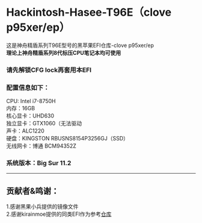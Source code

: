 # Hackintosh-Hasee-T96E（clove p95xer/ep）
  这是神舟精盾系列T96E型号的黑苹果EFI仓库-clove p95xer/ep  
    **理论上神舟精盾系列8代标压CPU笔记本均可使用**  
    
    
### 请先解锁CFG lock再套用本EFI  
 
  ### 配置信息如下：
   CPU: Intel i7-8750H  
   内存：16GB  
   核心显卡：UHD630  
   独立显卡：GTX1060（无法驱动  
   声卡：ALC1220  
   硬盘：KINGSTON RBUSNS8154P3256GJ（SSD）   
   无线网卡：博通 BCM94352Z  
   
  ### 系统版本：Big Sur 11.2  
  
---
## 贡献者&鸣谢：
  1.感谢黑果小兵提供的镜像文件  
  2.感谢kirainmoe提供的同类EFI作为参考[仓库](https://github.com/kirainmoe/hasee-tongfang-macos)  
